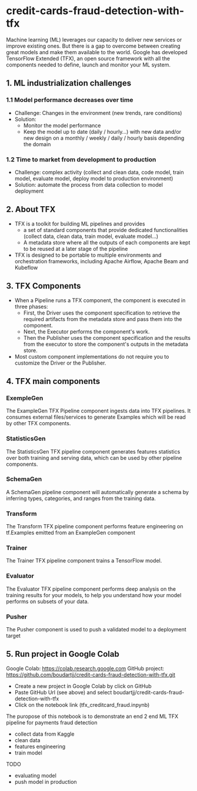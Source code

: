 # credit-cards-fraud-detection-with-tfx

Machine learning (ML) leverages our capacity to deliver new services or improve existing ones. But there is a gap to overcome between creating great models and make them available to the world. Google has developed TensorFlow Extended (TFX), an open source framework with all the components needed to define, launch and monitor your ML system.

## 1. ML industrialization challenges
### 1.1 Model performance decreases over time
- Challenge: Changes in the environment (new trends, rare conditions)
- Solution:
  - Monitor the model performance
  - Keep the model up to date (daily / hourly…) with new data and/or new design on a monthly / weekly / daily / hourly basis depending the domain

### 1.2 Time to market from development to production
- Challenge: complex activity (collect and clean data, code model, train model, evaluate model, deploy model to production environment)
- Solution: automate the process from data collection to model deployment 

## 2. About TFX
- TFX is a toolkit for building ML pipelines and provides
  - a set of standard components that provide dedicated functionalities (collect data, clean data, train model, evaluate model…) 
  - A metadata store where all the outputs of each components are kept to be reused at a later stage of the pipeline
- TFX is designed to be portable to multiple environments and orchestration frameworks, including Apache Airflow, Apache Beam and Kubeflow

## 3. TFX Components
- When a Pipeline runs a TFX component, the component is executed in three phases:
  - First, the Driver uses the component specification to retrieve the required artifacts from the metadata store and pass them into the component.
  - Next, the Executor performs the component's work.
  - Then the Publisher uses the component specification and the results from the executor to store the component's outputs in the metadata store.
- Most custom component implementations do not require you to customize the Driver or the Publisher. 

## 4. TFX main components
### ExempleGen
The ExampleGen TFX Pipeline component ingests data into TFX pipelines. It consumes external files/services to generate Examples which will be read by other TFX components.
### StatisticsGen
The StatisticsGen TFX pipeline component generates features statistics over both training and serving data, which can be used by other pipeline components.
### SchemaGen
A SchemaGen pipeline component will automatically generate a schema by inferring types, categories, and ranges from the training data.
### Transform
The Transform TFX pipeline component performs feature engineering on tf.Examples emitted from an ExampleGen component
### Trainer
The Trainer TFX pipeline component trains a TensorFlow model.
### Evaluator
The Evaluator TFX pipeline component performs deep analysis on the training results for your models, to help you understand how your model performs on subsets of your data.
### Pusher
The Pusher component is used to push a validated model to a deployment target

## 5. Run project in Google Colab
Google Colab: https://colab.research.google.com
GitHub project: https://github.com/boudartjj/credit-cards-fraud-detection-with-tfx.git

- Create a new project in Google Colab by click on GitHub
- Paste GitHub Url (see above) and select boudartjj/credit-cards-fraud-detection-with-tfx
- Click on the notebook link (tfx_creditcard_fraud.inpynb)

The puropose of this notebook is to demonstrate an end 2 end ML TFX pipeline for payments fraud detection
- collect data from Kaggle
- clean data
- features engineering
- train model

TODO
- evaluating model
- push model in production
